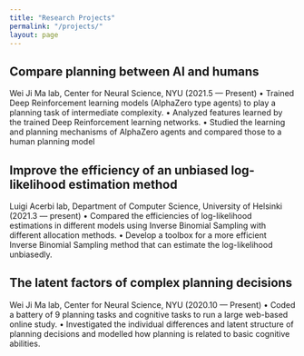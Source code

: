```yaml
---
title: "Research Projects"
permalink: "/projects/"
layout: page
---
```


## Compare planning between AI and humans
Wei Ji Ma lab, Center for Neural Science, NYU (2021.5 — Present)
• Trained Deep Reinforcement learning models (AlphaZero type agents) to play a planning task of intermediate complexity.
• Analyzed features learned by the trained Deep Reinforcement learning networks.
• Studied the learning and planning mechanisms of AlphaZero agents and compared those to a human planning model

## Improve the efficiency of an unbiased log-likelihood estimation method 
Luigi Acerbi lab, Department of Computer Science, University of Helsinki (2021.3 — present)
• Compared the efficiencies of log-likelihood estimations in different models using Inverse Binomial Sampling with different
allocation methods.
• Develop a toolbox for a more efficient Inverse Binomial Sampling method that can estimate the log-likelihood unbiasedly.

## The latent factors of complex planning decisions
Wei Ji Ma lab, Center for Neural Science, NYU (2020.10 — Present)
• Coded a battery of 9 planning tasks and cognitive tasks to run a large web-based online study.
• Investigated the individual differences and latent structure of planning decisions and modelled how planning is related to basic cognitive abilities.
